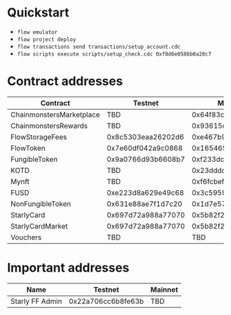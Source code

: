 # Quickstart

* `flow emulator`
* `flow project deploy`
* `flow transactions send transactions/setup_account.cdc`
* `flow scripts execute scripts/setup_check.cdc 0xf8d6e0586b0a20c7`

# Contract addresses

| Contract                 | Testnet            | Mainnet            |
| ------------------------ | ------------------ | ------------------ |
| ChainmonstersMarketplace | TBD                | 0x64f83c60989ce555 |
| ChainmonstersRewards     | TBD                | 0x93615d25d14fa337 |
| FlowStorageFees          | 0x8c5303eaa26202d6 | 0xe467b9dd11fa00df |
| FlowToken                | 0x7e60df042a9c0868 | 0x1654653399040a61 |
| FungibleToken            | 0x9a0766d93b6608b7 | 0xf233dcee88fe0abe |
| KOTD                     | TBD                | 0x23dddd854fcc8c6f |
| Mynft                    | TBD                | 0xf6fcbef550d97aa5 |
| FUSD                     | 0xe223d8a629e49c68 | 0x3c5959b568896393 |
| NonFungibleToken         | 0x631e88ae7f1d7c20 | 0x1d7e57aa55817448 |
| StarlyCard               | 0x697d72a988a77070 | 0x5b82f21c0edf76e3 |
| StarlyCardMarket         | 0x697d72a988a77070 | 0x5b82f21c0edf76e3 |
| Vouchers                 | TBD                | TBD                |

# Important addresses

| Name                     | Testnet            | Mainnet            |
| ------------------------ | ------------------ | ------------------ |
| Starly FF Admin          | 0x22a706cc6b8fe63b | TBD                |
